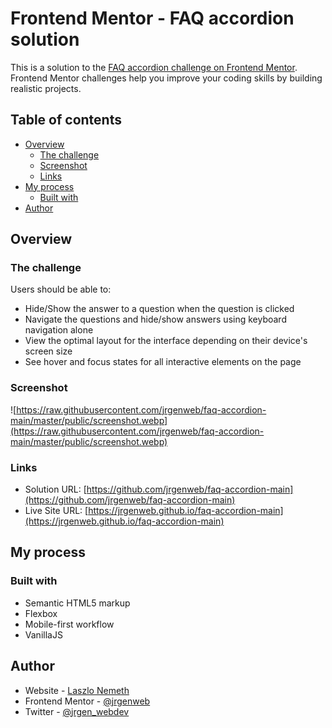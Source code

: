# Frontend Mentor - FAQ accordion solution

This is a solution to the [FAQ accordion challenge on Frontend Mentor](https://www.frontendmentor.io/challenges/faq-accordion-wyfFdeBwBz). Frontend Mentor challenges help you improve your coding skills by building realistic projects.

## Table of contents

- [Overview](#overview)
  - [The challenge](#the-challenge)
  - [Screenshot](#screenshot)
  - [Links](#links)
- [My process](#my-process)
  - [Built with](#built-with)
- [Author](#author)

## Overview

### The challenge

Users should be able to:

- Hide/Show the answer to a question when the question is clicked
- Navigate the questions and hide/show answers using keyboard navigation alone
- View the optimal layout for the interface depending on their device's screen size
- See hover and focus states for all interactive elements on the page

### Screenshot

![https://raw.githubusercontent.com/jrgenweb/faq-accordion-main/master/public/screenshot.webp](https://raw.githubusercontent.com/jrgenweb/faq-accordion-main/master/public/screenshot.webp)

### Links

- Solution URL: [https://github.com/jrgenweb/faq-accordion-main](https://github.com/jrgenweb/faq-accordion-main)
- Live Site URL: [https://jrgenweb.github.io/faq-accordion-main](https://jrgenweb.github.io/faq-accordion-main)

## My process

### Built with

- Semantic HTML5 markup
- Flexbox
- Mobile-first workflow
- VanillaJS

## Author

- Website - [Laszlo Nemeth](https://jrgenweb.github.io)
- Frontend Mentor - [@jrgenweb](https://www.frontendmentor.io/profile/jrgenweb)
- Twitter - [@jrgen_webdev](https://www.twitter.com/jrgen_webdev)
